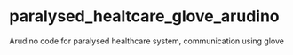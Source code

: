 # paralysed_healtcare_glove_arudino
Arudino code for paralysed healthcare system, communication using glove
